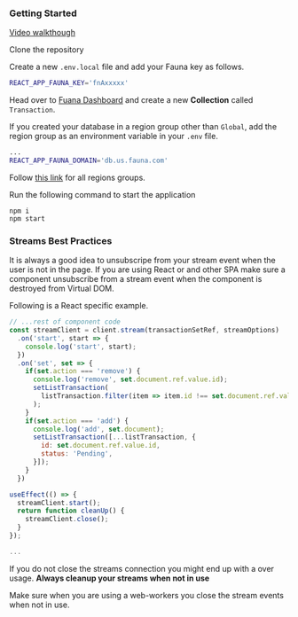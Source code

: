 ### Getting Started


[Video walkthough](https://www.youtube.com/watch?v=t06LHlk0tE8&ab_channel=FaunaInc.)


Clone the repository

Create a new `.env.local` file and add your Fauna key as follows.

```sh
REACT_APP_FAUNA_KEY='fnAxxxxx'
```

Head over to [Fuana Dashboard](https://dashboard.fauna.com/) and create a new **Collection** called `Transaction`.

If you created your database in a region group other than `Global`, add the region group as an environment variable in your `.env` file. 

```sh
...
REACT_APP_FAUNA_DOMAIN='db.us.fauna.com'
```

Follow [this link](https://docs.fauna.com/fauna/current/learn/understanding/region_groups) for all regions groups.

Run the following command to start the application

```
npm i
npm start
```

### Streams Best Practices

It is always a good idea to unsubscripe from your stream event when the user is not in the page. If you are using React or and other SPA make sure a component unsubscribe from a stream event when the component is destroyed from Virtual DOM. 

Following is a React specific example. 

```jsx
// ...rest of component code
const streamClient = client.stream(transactionSetRef, streamOptions)
  .on('start', start => { 
    console.log('start', start);
  })
  .on('set', set => {
    if(set.action === 'remove') {
      console.log('remove', set.document.ref.value.id);
      setListTransaction(
        listTransaction.filter(item => item.id !== set.document.ref.value.id)
      );
    }
    if(set.action === 'add') { 
      console.log('add', set.document);
      setListTransaction([...listTransaction, {
        id: set.document.ref.value.id,
        status: 'Pending',
      }]);
    }
  })

useEffect(() => {
  streamClient.start();
  return function cleanUp() {
    streamClient.close();
  }
});

...
```

If you do not close the streams connection you might end up with a over usage. **Always cleanup your streams when not in use**

Make sure when you are using a web-workers you close the stream events when not in use. 
